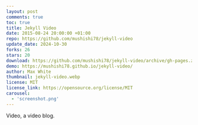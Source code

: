 ```yaml
---
layout: post
comments: true
toc: true
title: Jekyll Video
date: 2015-08-24 20:00:00 +01:00
repo: https://github.com/mushishi78/jekyll-video
update_date: 2024-10-30
forks: 26
stars: 20
download: https://github.com/mushishi78/jekyll-video/archive/gh-pages.zip
demo: https://mushishi78.github.io/jekyll-video/
author: Max White
thumbnail: jekyll-video.webp
license: MIT
license_link: https://opensource.org/license/MIT
carousel:
  - 'screenshot.png'
---
```


Video, a video blog.
